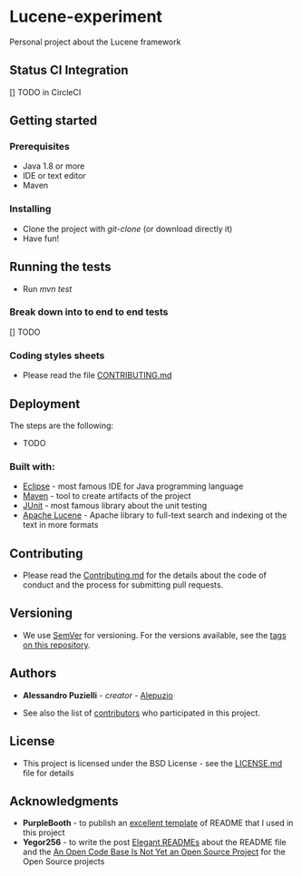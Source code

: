 # Lucene-experiment
Personal project about the Lucene framework


## Status CI Integration
 
[] TODO in CircleCI

## Getting started

### Prerequisites

* Java 1.8 or more
* IDE or text editor
* Maven 

### Installing

* Clone the project with _git-clone_ (or download directly it)
* Have fun!

## Running the tests

* Run _mvn test_

### Break down into to end to end tests

[] TODO 

### Coding styles sheets

* Please read the file [CONTRIBUTING.md](CONTRIBUTING.md)

## Deployment

The steps are the following:

* TODO

### Built with:

* [Eclipse](http://www.eclipse.org) - most famous IDE for Java programming language
* [Maven](http://www.maven.org) - tool to create artifacts of the project
* [JUnit](http://www.junit.org) - most famous library about the unit testing
* [Apache Lucene](https://lucene.apache.org/) - Apache library to full-text search and indexing ot the text in more formats


## Contributing

* Please read the [Contributing.md](CONTRIBUTING.md) for the details about the code of conduct and the process for submitting pull requests.

## Versioning

* We use [SemVer](http://semver.org/) for versioning. For the versions available, see the [tags on this repository](https://github.com/alepuzio/luceneexperiment/tags). 

## Authors

* **Alessandro Puzielli** - *creator* - [Alepuzio](https://github.com/alepuzio)

* See also the list of [contributors](https://github.com/alepuzio/luceneexperiment/graphs/contributor) who participated in this project.

## License

* This project is licensed under the BSD License - see the [LICENSE.md](LICENSE.md) file for details

## Acknowledgments

* **PurpleBooth** - to publish an [excellent template](https://gist.github.com/PurpleBooth/109311bb0361f32d87a2) of README that I used in this project 
* **Yegor256** - to write the post [Elegant READMEs](https://www.yegor256.com/2019/04/23/elegant-readme.html) about the README file and the [An Open Code Base Is Not Yet an Open Source Project](https://www.yegor256.com/2018/05/08/open-source-attributes.html) for the Open Source projects
